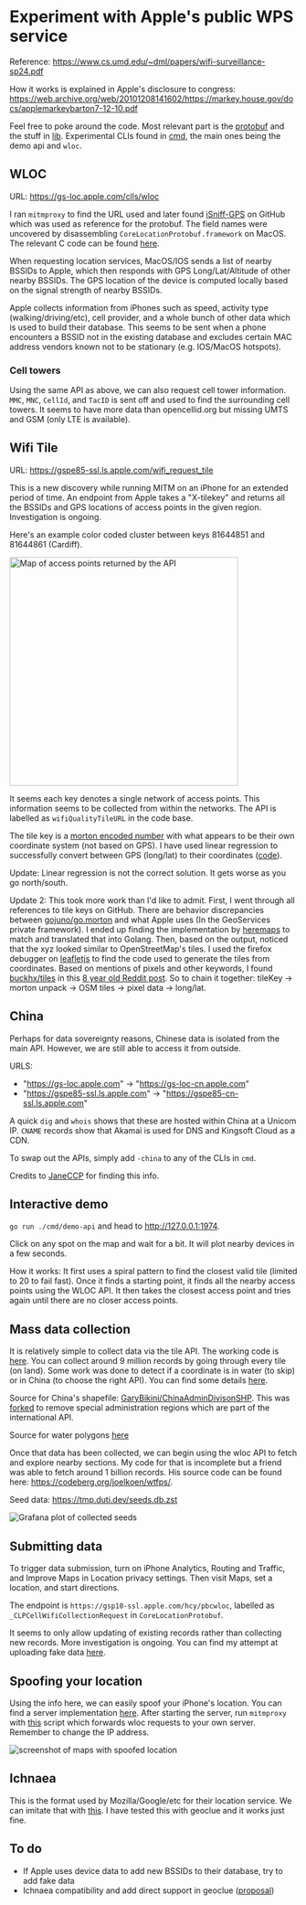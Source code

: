 # Experiment with Apple's public WPS service
Reference: https://www.cs.umd.edu/~dml/papers/wifi-surveillance-sp24.pdf

How it works is explained in Apple's disclosure to congress: https://web.archive.org/web/20101208141602/https://markey.house.gov/docs/applemarkeybarton7-12-10.pdf

Feel free to poke around the code. Most relevant part is the [protobuf](./pb) and the stuff in [lib](./lib). Experimental CLIs found in [cmd](./cmd), the main ones being the demo api and `wloc`.

## WLOC

URL: https://gs-loc.apple.com/clls/wloc

I ran `mitmproxy` to find the URL used and later found [iSniff-GPS](https://github.com/hubert3/iSniff-GPS) on GitHub which was used as reference for the protobuf. The field names were uncovered by disassembling `CoreLocationProtobuf.framework` on MacOS. The relevant C code can be found [here](./CoreLocationProtobuf.c).

When requesting location services, MacOS/IOS sends a list of nearby BSSIDs to Apple, which then responds with GPS Long/Lat/Altitude of other nearby BSSIDs. The GPS location of the device is computed locally based on the signal strength of nearby BSSIDs.

Apple collects information from iPhones such as speed, activity type (walking/driving/etc), cell provider, and a whole bunch of other data which is used to build their database. This seems to be sent when a phone encounters a BSSID not in the existing database and excludes certain MAC address vendors known not to be stationary (e.g. IOS/MacOS hotspots).

### Cell towers

Using the same API as above, we can also request cell tower information. `MMC`, `MNC`, `CellId`, and `TacID` is sent off and used to find the surrounding cell towers. It seems to have more data than opencellid.org but missing UMTS and GSM (only LTE is available).

## Wifi Tile

URL: https://gspe85-ssl.ls.apple.com/wifi_request_tile

This is a new discovery while running MITM on an iPhone for an extended period of time. An endpoint from Apple takes a "X-tilekey" and returns all the BSSIDs and GPS locations of access points in the given region. Investigation is ongoing. 

Here's an example color coded cluster between keys 81644851 and 81644861 (Cardiff).

<img alt="Map of access points returned by the API" src="https://github.com/acheong08/apple-corelocation-experiments/assets/36258159/a7e3f898-b632-4d0d-a277-bb36281cf578" width=400>

It seems each key denotes a single network of access points. This information seems to be collected from within the networks. The API is labelled as `wifiQualityTileURL` in the code base.

The tile key is a [morton encoded number](https://en.wikipedia.org/wiki/Z-order_curve) with what appears to be their own coordinate system (not based on GPS). I have used linear regression to successfully convert between GPS (long/lat) to their coordinates ([code](./cmd/morton/main.go)).

Update: Linear regression is not the correct solution. It gets worse as you go north/south.

Update 2: This took more work than I'd like to admit. First, I went through all references to tile keys on GitHub. There are behavior discrepancies between [gojuno/go.morton](https://github.com/gojuno/go.morton) and what Apple uses (In the GeoServices private framework). I ended up finding the implementation by [heremaps](https://github.com/heremaps/here-data-sdk-typescript/blob/d9c39622b2306cb00803a493ea134e341716b96d/%40here/olp-sdk-core/lib/utils/TileKey.ts#L76) to match and translated that into Golang. Then, based on the output, noticed that the xyz looked similar to OpenStreetMap's tiles. I used the firefox debugger on [leafletjs](https://leafletjs.com/) to find the code used to generate the tiles from coordinates. Based on mentions of pixels and other keywords, I found [buckhx/tiles](https://github.com/buckhx/tiles) in this [8 year old Reddit post](https://www.reddit.com/r/golang/comments/4iki5d/map_tiling_library_for_go/). So to chain it together: tileKey → morton unpack → OSM tiles → pixel data → long/lat.

## China

Perhaps for data sovereignty reasons, Chinese data is isolated from the main API. However, we are still able to access it from outside.

URLS:
- "https://gs-loc.apple.com" -> "https://gs-loc-cn.apple.com"
- "https://gspe85-ssl.ls.apple.com" -> "https://gspe85-cn-ssl.ls.apple.com"

A quick `dig` and `whois` shows that these are hosted within China at a Unicom IP. `CNAME` records show that Akamai is used for DNS and Kingsoft Cloud as a CDN.

To swap out the APIs, simply add `-china` to any of the CLIs in `cmd`.

Credits to [JaneCCP](https://github.com/JaneCCP) for finding this info.

## Interactive demo

`go run ./cmd/demo-api` and head to http://127.0.0.1:1974. 

Click on any spot on the map and wait for a bit. It will plot nearby devices in a few seconds.

How it works: It first uses a spiral pattern to find the closest valid tile (limited to 20 to fail fast). Once it finds a starting point, it finds all the nearby access points using the WLOC API. It then takes the closest access point and tries again until there are no closer access points.

## Mass data collection

It is relatively simple to collect data via the tile API. The working code is [here](https://github.com/acheong08/apple-corelocation-experiments/tree/main/cmd/seedcrawl). You can collect around 9 million records by going through every tile (on land). Some work was done to detect if a coordinate is in water (to skip) or in China (to choose the right API). You can find some details [here](https://github.com/acheong08/apple-corelocation-experiments/tree/main/lib/shapefiles). 

Source for China's shapefile: [GaryBikini/ChinaAdminDivisonSHP](https://github.com/GaryBikini/ChinaAdminDivisonSHP/). This was [forked](https://github.com/acheong08/ChinaAdminDivisonSHP/) to remove special administration regions which are part of the international API.

Source for water polygons [here](https://osmdata.openstreetmap.de/data/water-polygons.html)

Once that data has been collected, we can begin using the wloc API to fetch and explore nearby sections. My code for that is incomplete but a friend was able to fetch around 1 billion records. His source code can be found here: https://codeberg.org/joelkoen/wtfps/.

Seed data: https://tmp.duti.dev/seeds.db.zst

![Grafana plot of collected seeds](https://github.com/user-attachments/assets/8da21d51-a506-4c32-94b7-b3ae853d65ab)


## Submitting data

To trigger data submission, turn on iPhone Analytics, Routing and Traffic, and Improve Maps in Location privacy settings. Then visit Maps, set a location, and start directions.

The endpoint is `https://gsp10-ssl.apple.com/hcy/pbcwloc`, labelled as `_CLPCellWifiCollectionRequest` in `CoreLocationProtobuf`.

It seems to only allow updating of existing records rather than collecting new records. More investigation is ongoing. You can find my attempt at uploading fake data [here](https://github.com/acheong08/apple-corelocation-experiments/tree/main/cmd/fakeloc).

## Spoofing your location

Using the info here, we can easily spoof your iPhone's location. You can find a server implementation [here](https://github.com/acheong08/apple-corelocation-experiments/tree/main/cmd/fakeloc). After starting the server, run `mitmproxy` with [this](https://github.com/acheong08/apple-corelocation-experiments/blob/main/wloc.py) script which forwards wloc requests to your own server. Remember to change the IP address.

![screenshot of maps with spoofed location](https://github.com/user-attachments/assets/a6ccdbc4-4317-4db8-8f3f-303e2e5a7c2f)

## Ichnaea

This is the format used by Mozilla/Google/etc for their location service. We can imitate that with [this](https://github.com/acheong08/apple-corelocation-experiments/blob/main/cmd/ichnaea/main.go). I have tested this with geoclue and it works just fine.

## To do
- If Apple uses device data to add new BSSIDs to their database, try to add fake data
- Ichnaea compatibility and add direct support in geoclue ([proposal](https://gitlab.freedesktop.org/geoclue/geoclue/-/issues/193))
